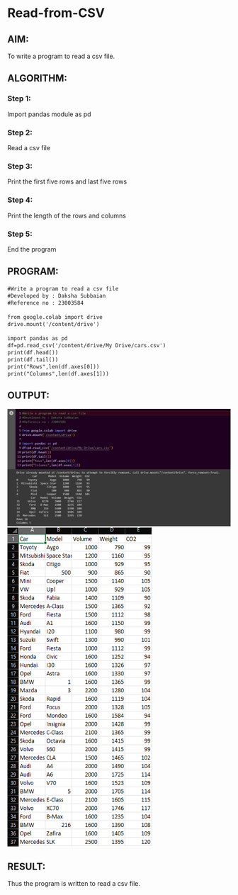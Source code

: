 # Read-from-CSV

## AIM:
To write a program to read a csv file.

## ALGORITHM:
### Step 1:
Import pandas module as pd
### Step 2:
Read a csv file
### Step 3:
Print the first five rows and last five rows
### Step 4:
Print the length of the rows and columns
### Step 5:
End the program
## PROGRAM:
```
#Write a program to read a csv file
#Developed by : Daksha Subbaian
#Reference no : 23003584

from google.colab import drive
drive.mount('/content/drive')

import pandas as pd
df=pd.read_csv('/content/drive/My Drive/cars.csv')
print(df.head())
print(df.tail())
print("Rows",len(df.axes[0]))
print("Columns",len(df.axes[1]))
```

## OUTPUT:
![output](/read.png)
![output](/excel.png)

## RESULT:
Thus the program is written to read a csv file.


